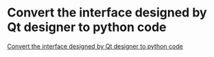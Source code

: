 # Convert the interface designed by Qt designer to python code
[Convert the interface designed by Qt designer to python code](https://aiwithcloud.com/2022/09/15/convert_the_interface_designed_by_qt_designer_to_python_code/)